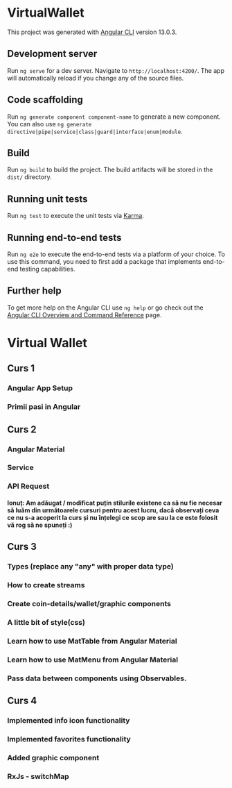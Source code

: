# VirtualWallet

This project was generated with [Angular CLI](https://github.com/angular/angular-cli) version 13.0.3.

## Development server

Run `ng serve` for a dev server. Navigate to `http://localhost:4200/`. The app will automatically reload if you change any of the source files.

## Code scaffolding

Run `ng generate component component-name` to generate a new component. You can also use `ng generate directive|pipe|service|class|guard|interface|enum|module`.

## Build

Run `ng build` to build the project. The build artifacts will be stored in the `dist/` directory.

## Running unit tests

Run `ng test` to execute the unit tests via [Karma](https://karma-runner.github.io).

## Running end-to-end tests

Run `ng e2e` to execute the end-to-end tests via a platform of your choice. To use this command, you need to first add a package that implements end-to-end testing capabilities.

## Further help

To get more help on the Angular CLI use `ng help` or go check out the [Angular CLI Overview and Command Reference](https://angular.io/cli) page.

# Virtual Wallet
## Curs 1
### Angular App Setup
### Primii pasi in Angular

## Curs 2
### Angular Material
### Service
### API Request
#### Ionuț: Am adăugat / modificat puțin stilurile existene ca să nu fie necesar să luăm din următoarele cursuri pentru acest lucru, dacă observați ceva ce nu s-a acoperit la curs și nu înțelegi ce scop are sau la ce este folosit vă rog să ne spuneți :)

## Curs 3
### Types (replace any "any" with proper data type)
### How to create streams
### Create coin-details/wallet/graphic components
### A little bit of style(css)
### Learn how to use MatTable from Angular Material
### Learn how to use MatMenu from Angular Material
### Pass data between components using Observables.

## Curs 4
### Implemented info icon functionality
### Implemented favorites functionality
### Added graphic component
### RxJs - switchMap

